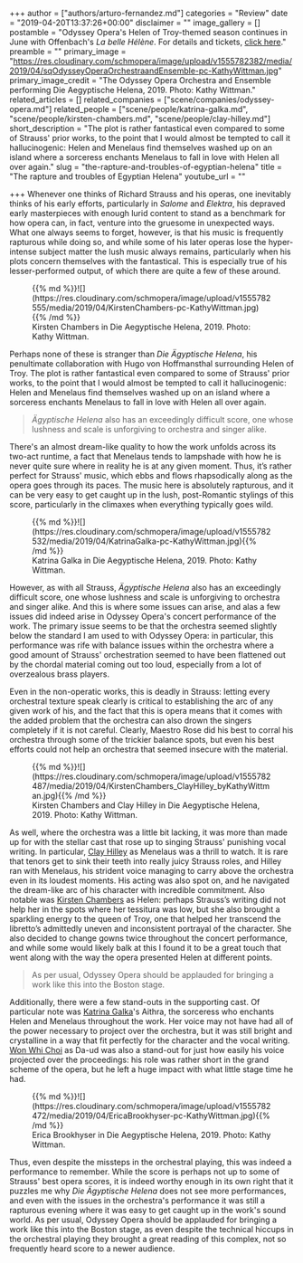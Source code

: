 +++
author = ["authors/arturo-fernandez.md"]
categories = "Review"
date = "2019-04-20T13:37:26+00:00"
disclaimer = ""
image_gallery = []
postamble = "Odyssey Opera's Helen of Troy-themed season continues in June with Offenbach's _La belle Hélène_. For details and tickets, [click here](https://www.odysseyopera.org/2019-offenbach-la-belle-helene/)."
preamble = ""
primary_image = "https://res.cloudinary.com/schmopera/image/upload/v1555782382/media/2019/04/sqOdysseyOperaOrchestraandEnsemble-pc-KathyWittman.jpg"
primary_image_credit = "The Odyssey Opera Orchestra and Ensemble performing Die Aegyptische Helena, 2019. Photo: Kathy Wittman."
related_articles = []
related_companies = ["scene/companies/odyssey-opera.md"]
related_people = ["scene/people/katrina-galka.md", "scene/people/kirsten-chambers.md", "scene/people/clay-hilley.md"]
short_description = "The plot is rather fantastical even compared to some of Strauss' prior works, to the point that I would almost be tempted to call it hallucinogenic: Helen and Menelaus find themselves washed up on an island where a sorceress enchants Menelaus to fall in love with Helen all over again."
slug = "the-rapture-and-troubles-of-egyptian-helena"
title = "The rapture and troubles of Egyptian Helena"
youtube_url = ""

+++
Whenever one thinks of Richard Strauss and his operas, one inevitably thinks of his early efforts, particularly in _Salome_ and _Elektra_, his depraved early masterpieces with enough lurid content to stand as a benchmark for how opera can, in fact, venture into the gruesome in unexpected ways. What one always seems to forget, however, is that his music is frequently rapturous while doing so, and while some of his later operas lose the hyper-intense subject matter the lush music always remains, particularly when his plots concern themselves with the fantastical. This is especially true of his lesser-performed output, of which there are quite a few of these around.

<figure data-type="image">{{% md %}}![](https://res.cloudinary.com/schmopera/image/upload/v1555782555/media/2019/04/KirstenChambers-pc-KathyWittman.jpg){{% /md %}}

<figcaption>Kirsten Chambers in Die Aegyptische Helena, 2019. Photo: Kathy Wittman.</figcaption>

</figure>

Perhaps none of these is stranger than _Die Ägyptische Helena_, his penultimate collaboration with Hugo von Hoffmansthal surrounding Helen of Troy. The plot is rather fantastical even compared to some of Strauss' prior works, to the point that I would almost be tempted to call it hallucinogenic: Helen and Menelaus find themselves washed up on an island where a sorceress enchants Menelaus to fall in love with Helen all over again.

> _Ägyptische Helena_ also has an exceedingly difficult score, one whose lushness and scale is unforgiving to orchestra and singer alike.

There's an almost dream-like quality to how the work unfolds across its two-act runtime, a fact that Menelaus tends to lampshade with how he is never quite sure where in reality he is at any given moment. Thus, it’s rather perfect for Strauss' music, which ebbs and flows rhapsodically along as the opera goes through its paces. The music here is absolutely rapturous, and it can be very easy to get caught up in the lush, post-Romantic stylings of this score, particularly in the climaxes when everything typically goes wild.

<figure data-type="image">{{% md %}}![](https://res.cloudinary.com/schmopera/image/upload/v1555782532/media/2019/04/KatrinaGalka-pc-KathyWittman.jpg){{% /md %}}

<figcaption>Katrina Galka in Die Aegyptische Helena, 2019. Photo: Kathy Wittman.</figcaption>

</figure>

However, as with all Strauss, _Ägyptische Helena_ also has an exceedingly difficult score, one whose lushness and scale is unforgiving to orchestra and singer alike. And this is where some issues can arise, and alas a few issues did indeed arise in Odyssey Opera's concert performance of the work. The primary issue seems to be that the orchestra seemed slightly below the standard I am used to with Odyssey Opera: in particular, this performance was rife with balance issues within the orchestra where a good amount of Strauss' orchestration seemed to have been flattened out by the chordal material coming out too loud, especially from a lot of overzealous brass players.

Even in the non-operatic works, this is deadly in Strauss: letting every orchestral texture speak clearly is critical to establishing the arc of any given work of his, and the fact that this is opera means that it comes with the added problem that the orchestra can also drown the singers completely if it is not careful. Clearly, Maestro Rose did his best to corral his orchestra through some of the trickier balance spots, but even his best efforts could not help an orchestra that seemed insecure with the material.

<figure data-type="image">{{% md %}}![](https://res.cloudinary.com/schmopera/image/upload/v1555782487/media/2019/04/KirstenChambers_ClayHilley_byKathyWittman.jpg){{% /md %}}

<figcaption>Kirsten Chambers and Clay Hilley in Die Aegyptische Helena, 2019. Photo: Kathy Wittman.</figcaption>

</figure>

As well, where the orchestra was a little bit lacking, it was more than made up for with the stellar cast that rose up to singing Strauss' punishing vocal writing. In particular, [Clay Hilley](/talking-with-singers-clay-hilley) as Menelaus was a thrill to watch. It is rare that tenors get to sink their teeth into really juicy Strauss roles, and Hilley ran with Menelaus, his strident voice managing to carry above the orchestra even in its loudest moments. His acting was also spot on, and he navigated the dream-like arc of his character with incredible commitment. Also notable was [Kirsten Chambers](/scene/people/kirsten-chambers/) as Helen: perhaps Strauss’s writing did not help her in the spots where her tessitura was low, but she also brought a sparkling energy to the queen of Troy, one that helped her transcend the libretto’s admittedly uneven and inconsistent portrayal of the character. She also decided to change gowns twice throughout the concert performance, and while some would likely balk at this I found it to be a great touch that went along with the way the opera presented Helen at different points.

> As per usual, Odyssey Opera should be applauded for bringing a work like this into the Boston stage.

Additionally, there were a few stand-outs in the supporting cast. Of particular note was [Katrina Galka](/scene/people/katrina-galka/)'s Aithra, the sorceress who enchants Helen and Menelaus throughout the work. Her voice may not have had all of the power necessary to project over the orchestra, but it was still bright and crystalline in a way that fit perfectly for the character and the vocal writing. [Won Whi Choi](/scene/people/won-whi-choi/) as Da-ud was also a stand-out for just how easily his voice projected over the proceedings: his role was rather short in the grand scheme of the opera, but he left a huge impact with what little stage time he had.

<figure data-type="image">{{% md %}}![](https://res.cloudinary.com/schmopera/image/upload/v1555782472/media/2019/04/EricaBrookhyser-pc-KathyWittman.jpg){{% /md %}}

<figcaption>Erica Brookhyser in Die Aegyptische Helena, 2019. Photo: Kathy Wittman.</figcaption>

</figure>

Thus, even despite the missteps in the orchestral playing, this was indeed a performance to remember. While the score is perhaps not up to some of Strauss' best opera scores, it is indeed worthy enough in its own right that it puzzles me why _Die Ägyptische Helena_ does not see more performances, and even with the issues in the orchestra's performance it was still a rapturous evening where it was easy to get caught up in the work's sound world. As per usual, Odyssey Opera should be applauded for bringing a work like this into the Boston stage, as even despite the technical hiccups in the orchestral playing they brought a great reading of this complex, not so frequently heard score to a newer audience.